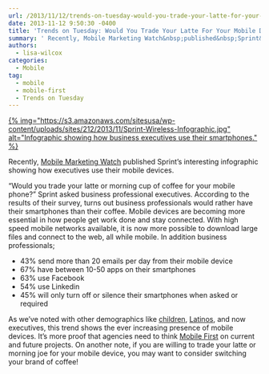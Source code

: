 ```yaml
---
url: /2013/11/12/trends-on-tuesday-would-you-trade-your-latte-for-your-mobile-device/
date: 2013-11-12 9:50:30 -0400
title: 'Trends on Tuesday: Would You Trade Your Latte For Your Mobile Device?'
summary: ' Recently, Mobile Marketing Watch&nbsp;published&nbsp;Sprint&#8217;s&nbsp;interesting infographic showing how executives use their mobile devices. &#8220;Would you trade your latte or morning cup of coffee for your mobile phone?&#8221; Sprint asked business professional executives. According to the results of their survey, turns out business professionals would rather'
authors:
  - lisa-wilcox
categories:
  - Mobile
tag:
  - mobile
  - mobile-first
  - Trends on Tuesday
---
```


[{% img="https://s3.amazonaws.com/sitesusa/wp-content/uploads/sites/212/2013/11/Sprint-Wireless-Infographic.jpg" alt="Infographic showing how business executives use their smartphones." %}](https://s3.amazonaws.com/sitesusa/wp-content/uploads/sites/212/2013/11/Sprint-Wireless-Infographic.jpg)

Recently, [Mobile Marketing Watch](http://www.mobilemarketingwatch.com/infographic-how-business-executives-use-their-mobile-devices-37132/) published Sprint&#8217;s interesting infographic showing how executives use their mobile devices.

&#8220;Would you trade your latte or morning cup of coffee for your mobile phone?&#8221; Sprint asked business professional executives. According to the results of their survey, turns out business professionals would rather have their smartphones than their coffee. Mobile devices are becoming more essential in how people get work done and stay connected. With high speed mobile networks available, it is now more possible to download large files and connect to the web, all while mobile. In addition business professionals;

  * 43% send more than 20 emails per day from their mobile device
  * 67% have between 10-50 apps on their smartphones
  * 63% use Facebook
  * 54% use Linkedin
  * 45% will only turn off or silence their smartphones when asked or required

As we&#8217;ve noted with other demographics like [children](https://www.WHATEVER/2013/09/10/trends-on-tuesday-kids-are-going-mobile/ "Trends on Tuesday: Kids are Going Mobile"), [Latinos](https://www.WHATEVER/2013/08/20/trends-on-tuesday-latinos-embrace-the-mobile-future/ "Trends on Tuesday: Latinos Embrace the Mobile Future"), and now executives, this trend shows the ever increasing presence of mobile devices. It&#8217;s more proof that agencies need to think [Mobile First](https://www.WHATEVER/2013/09/30/mobile-first/ "Mobile First") on current and future projects. On another note, if you are willing to trade your latte or morning joe for your mobile device, you may want to consider switching your brand of coffee!